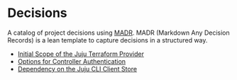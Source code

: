 # Decisions

A catalog of project decisions using [MADR][0]. MADR (Markdown Any Decision Records) is a lean template to capture decisions in a structured way.

- [Initial Scope of the Juju Terraform Provider](./0001-initial-scope.md)
- [Options for Controller Authentication](./0002-controller-authentication.md)
- [Dependency on the Juju CLI Client Store](./0003-juju-cli-dependency.md)

[0]: https://adr.github.io/madr/
